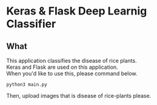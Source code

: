 # Keras & Flask Deep Learnig Classifier
## What
This application classifies the disease of rice plants. <br>
Keras and Flask are used on this application.<br>
When you'd like to use this, please command below.

```
python3 main.py
```

Then, upload images that is disease of rice-plants please.
